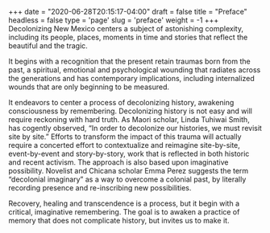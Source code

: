 +++
date = "2020-06-28T20:15:17-04:00"
draft = false
title = "Preface"
headless = false
type = 'page'
slug = 'preface'
weight = -1
+++
Decolonizing New Mexico centers a subject of astonishing complexity, including its people, places, moments in time and stories that reflect the beautiful and the tragic. 

It begins with a recognition that the present retain traumas born from the past, a spiritual, emotional and psychological wounding that radiates across the generations and has contemporary implications, including internalized wounds that are only beginning to be measured. 

It endeavors to center a process of decolonizing history, awakening consciousness by remembering. Decolonizing history is not easy and will require reckoning with hard truth. As Maori scholar, Linda Tuhiwai Smith, has cogently observed, “In order to decolonize our histories, we must revisit site by site.” Efforts to transform the impact of this trauma will actually require a concerted effort to contextualize and reimagine site-by-site, event-by-event and story-by-story, work that is reflected in both historic and recent activism. The approach is also based upon imaginative possibility. Novelist and Chicana scholar Emma Perez suggests the term “decolonial imaginary” as a way to overcome a colonial past, by literally recording presence and re-inscribing new possibilities.

Recovery, healing and transcendence is a process, but it begin with a critical, imaginative remembering. The goal is to awaken a practice of memory that does not complicate history, but invites us to make it.